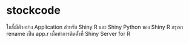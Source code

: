 # stockcode

ในนี้มีตัวอย่าง Application สำหรับ Shiny R และ Shiny Python 
ของ Shiny R กรุณา rename เป็น app.r เมื่อทำการติดตั้งที่ Shiny Server for R 
